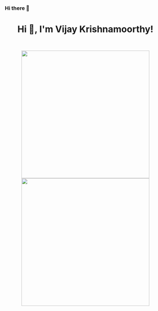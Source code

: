 ### Hi there 👋

<!--
**vijay-krishnamoorthy/vijay-krishnamoorthy** is a ✨ _special_ ✨ repository because its `README.md` (this file) appears on your GitHub profile.

Here are some ideas to get you started:

- 🔭 I’m currently working on ...
- 🌱 I’m currently learning ...
- 👯 I’m looking to collaborate on ...
- 🤔 I’m looking for help with ...
- 💬 Ask me about ...
- 📫 How to reach me: ...
- 😄 Pronouns: ...
- ⚡ Fun fact: ...
-->
<h1 align="center">Hi 👋, I'm Vijay Krishnamoorthy!</h1>
<br>

<p align = "center">
  <img src = "https://github-readme-stats.vercel.app/api?username=vijay-krishnamoorthy&show_icons=true&theme=bear" width = 400>
  <img src = "https://github-readme-streak-stats.herokuapp.com?user=vijay-krishnamoorthy&theme=dark&hide_border=true" width = 400>
</p>
